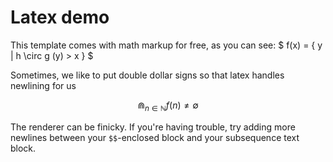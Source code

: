 # Latex demo

This template comes with math markup for free, as you can see: $ f(x) = \{ y | h \circ g (y) > x \} $

Sometimes, we like to put double dollar signs so that latex handles newlining for us

$$ \Cap_{n \in \mathbb{N}} f(n) \neq \emptyset $$

The renderer can be finicky. If you're having trouble, try adding more newlines between your `$$`-enclosed block and your subsequence text block. 
